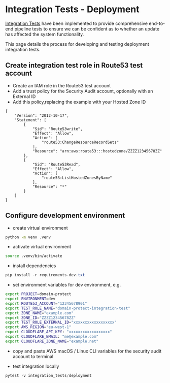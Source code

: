 # Integration Tests - Deployment

[Integration Tests](../docs/integration-tests.md) have been implemented to provide comprehensive end-to-end pipeline tests to ensure we can be confident as to whether an update has affected the system functionality.

This page details the process for developing and testing deployment integration tests.

## Create integration test role in Route53 test account

* Create an IAM role in the Route53 test account
* Add a trust policy for the Security Audit account, optionally with an External ID
* Add this policy,replacing the example with your Hosted Zone ID
```
{
    "Version": "2012-10-17",
    "Statement": [
        {
            "Sid": "Route53write",
            "Effect": "Allow",
            "Action": [
                "route53:ChangeResourceRecordSets"
            ],
            "Resource": "arn:aws:route53:::hostedzone/ZZZZ12345678ZZ"
        },
        {
            "Sid": "Route53Read",
            "Effect": "Allow",
            "Action": [
                "route53:ListHostedZonesByName"
            ],
            "Resource": "*"
        }
    ]
}
```

## Configure development environment

* create virtual environment
```bash
python -m venv .venv
```
* activate virtual environment
```bash
source .venv/bin/activate
```
* install dependencies
```powershell
pip install -r requirements-dev.txt
```
* set environment variables for dev environment, e.g.
```bash
export PROJECT=domain-protect
export ENVIRONMENT=dev
export ROUTE53_ACCOUNT="12345678901"
export TEST_ROLE_NAME="domain-protect-integration-test"
export ZONE_NAME="example.com"
export ZONE_ID="ZZZZ12345678ZZ"
export TEST_ROLE_EXTERNAL_ID="xxxxxxxxxxxxxxxxxx"
export AWS_REGION="eu-west-1"
export CLOUDFLARE_API_KEY: "xxxxxxxxxxxxxxxxxx"
export CLOUDFLARE_EMAIL: "me@example.com"
export CLOUDFLARE_ZONE_NAME="example.net"
```
* copy and paste AWS macOS / Linux CLI variables for the security audit account to terminal

* test integration locally
```python
pytest -v integration_tests/deployment
```
